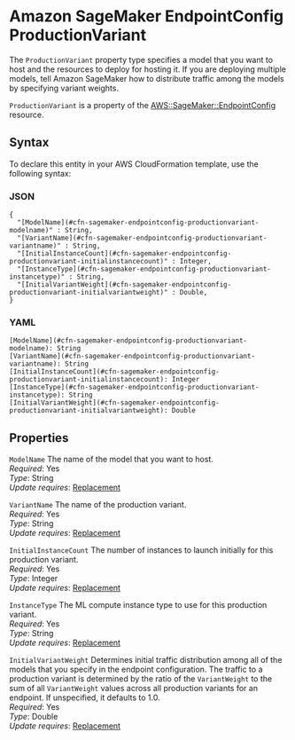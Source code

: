 # Amazon SageMaker EndpointConfig ProductionVariant<a name="aws-properties-sagemaker-endpointconfig-productionvariant"></a>

<a name="aws-properties-sagemaker-endpointconfig-productionvariant-description"></a>The `ProductionVariant` property type specifies a model that you want to host and the resources to deploy for hosting it\. If you are deploying multiple models, tell Amazon SageMaker how to distribute traffic among the models by specifying variant weights\.

<a name="aws-properties-sagemaker-endpointconfig-productionvariant-inheritance"></a> `ProductionVariant` is a property of the [AWS::SageMaker::EndpointConfig](aws-resource-sagemaker-endpointconfig.md) resource\.

## Syntax<a name="aws-properties-sagemaker-endpointconfig-productionvariant-syntax"></a>

To declare this entity in your AWS CloudFormation template, use the following syntax:

### JSON<a name="aws-properties-sagemaker-endpointconfig-productionvariant-syntax.json"></a>

```
{
  "[ModelName](#cfn-sagemaker-endpointconfig-productionvariant-modelname)" : String,
  "[VariantName](#cfn-sagemaker-endpointconfig-productionvariant-variantname)" : String,
  "[InitialInstanceCount](#cfn-sagemaker-endpointconfig-productionvariant-initialinstancecount)" : Integer,
  "[InstanceType](#cfn-sagemaker-endpointconfig-productionvariant-instancetype)" : String,
  "[InitialVariantWeight](#cfn-sagemaker-endpointconfig-productionvariant-initialvariantweight)" : Double,
}
```

### YAML<a name="aws-properties-sagemaker-endpointconfig-productionvariant-syntax.yaml"></a>

```
[ModelName](#cfn-sagemaker-endpointconfig-productionvariant-modelname): String
[VariantName](#cfn-sagemaker-endpointconfig-productionvariant-variantname): String
[InitialInstanceCount](#cfn-sagemaker-endpointconfig-productionvariant-initialinstancecount): Integer
[InstanceType](#cfn-sagemaker-endpointconfig-productionvariant-instancetype): String
[InitialVariantWeight](#cfn-sagemaker-endpointconfig-productionvariant-initialvariantweight): Double
```

## Properties<a name="aws-properties-sagemaker-endpointconfig-productionvariant-properties"></a>

`ModelName`  <a name="cfn-sagemaker-endpointconfig-productionvariant-modelname"></a>
The name of the model that you want to host\.  
 *Required*: Yes  
 *Type*: String  
 *Update requires*: [Replacement](using-cfn-updating-stacks-update-behaviors.md#update-replacement) 

`VariantName`  <a name="cfn-sagemaker-endpointconfig-productionvariant-variantname"></a>
The name of the production variant\.  
 *Required*: Yes  
 *Type*: String  
 *Update requires*: [Replacement](using-cfn-updating-stacks-update-behaviors.md#update-replacement) 

`InitialInstanceCount`  <a name="cfn-sagemaker-endpointconfig-productionvariant-initialinstancecount"></a>
The number of instances to launch initially for this production variant\.  
 *Required*: Yes  
 *Type*: Integer  
 *Update requires*: [Replacement](using-cfn-updating-stacks-update-behaviors.md#update-replacement) 

`InstanceType`  <a name="cfn-sagemaker-endpointconfig-productionvariant-instancetype"></a>
The ML compute instance type to use for this production variant\.  
 *Required*: Yes  
 *Type*: String  
 *Update requires*: [Replacement](using-cfn-updating-stacks-update-behaviors.md#update-replacement) 

`InitialVariantWeight`  <a name="cfn-sagemaker-endpointconfig-productionvariant-initialvariantweight"></a>
Determines initial traffic distribution among all of the models that you specify in the endpoint configuration\. The traffic to a production variant is determined by the ratio of the `VariantWeight` to the sum of all `VariantWeight` values across all production variants for an endpoint\. If unspecified, it defaults to 1\.0\.   
 *Required*: Yes  
 *Type*: Double  
 *Update requires*: [Replacement](using-cfn-updating-stacks-update-behaviors.md#update-replacement) 